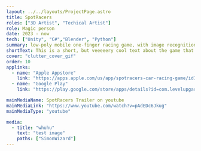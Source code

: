 ```yaml
---
layout: ../../layouts/ProjectPage.astro
title: SpotRacers
roles: ["3D Artist", "Techical Artist"]
role: Magic person
date: 2023 - now
tech: ["Unity", "C#","Blender", "Python"]
summary: low-poly mobile one-finger racing game, with image recognition of cars.
shortText: This is a short, but veeeeery cool text about the game that i have made. Or been part of making
cover: "clutter_cover_gif"
order: 10
applinks: 
  - name: "Apple Appstore"
    link: "https://apps.apple.com/us/app/spotracers-car-racing-game/id1517765834"
  - name: "Google Play"
    link: "https://play.google.com/store/apps/details?id=com.levelupgarage.spotracers"

mainMediaName: SpotRacers Trailer on youtube
mainMediaLink: "https://www.youtube.com/watch?v=pAdEDc6Jkug"
mainMediaType: "youtube"

media:
  - title: "whuhu"
    text: "test image"
    paths: ["SimonWizard"]
---
```

